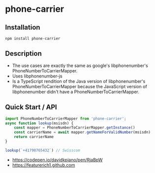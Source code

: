 # phone-carrier
## Installation
```
npm install phone-carrier
```
## Description
- The use cases are exactly the same as google's libphonenumber's PhoneNumberToCarrierMapper.
- Uses libphonenumber-js 
- Is a TypeScript rendition of the Java version of libphonenumber's PhoneNumberToCarrierMapper because the JavaScript version of libphonenumber didn't have a PhoneNumberToCarrierMapper.

## Quick Start / API
```js
import PhoneNumberToCarrierMapper from 'phone-carrier';
async function lookup(msisdn) {
    const mapper = PhoneNumberToCarrierMapper.getInstance()
    const carrierName = await mapper.getNameForValidNumber(msisdn)
    return carrierName 
}

lookup(`+41798765432`) // Swisscom
```

- https://codepen.io/davidkpiano/pen/RjaBpW
- https://featurerich1.github.com